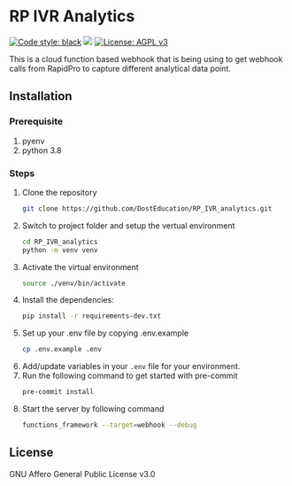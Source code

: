 # RP IVR Analytics

[![Code style: black](https://img.shields.io/badge/code%20style-black-000000.svg)](https://github.com/psf/black)
![](https://github.com/DostEducation/RP_IVR_analytics/actions/workflows/pre-commit.yml/badge.svg)
[![License: AGPL v3](https://img.shields.io/badge/License-AGPL%20v3-blue.svg)](https://www.gnu.org/licenses/agpl-3.0)

This is a cloud function based webhook that is being using to get webhook calls from RapidPro to capture different analytical data point.

## Installation

### Prerequisite
1. pyenv
2. python 3.8

### Steps
1. Clone the repository
    ```sh
    git clone https://github.com/DostEducation/RP_IVR_analytics.git
    ```
2. Switch to project folder and setup the vertual environment
    ```sh
    cd RP_IVR_analytics
    python -m venv venv
    ```
3. Activate the virtual environment
    ```sh
    source ./venv/bin/activate
    ```
4. Install the dependencies:
    ```sh
    pip install -r requirements-dev.txt
    ```
5. Set up your .env file by copying .env.example
    ```sh
    cp .env.example .env
    ```
6. Add/update variables in your `.env` file for your environment.
7. Run the following command to get started with pre-commit
    ```sh
    pre-commit install
    ```
8. Start the server by following command
    ```sh
    functions_framework --target=webhook --debug
    ```

## License
GNU Affero General Public License v3.0
